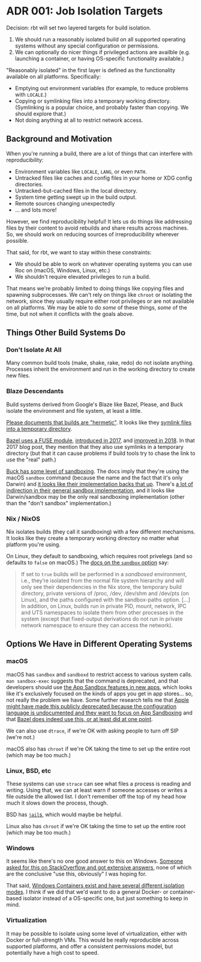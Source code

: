 # ADR 001: Job Isolation Targets

Decision: rbt will set two layered targets for build isolation.

1. We should run a reasonably isolated build on all supported operating systems without any special configuration or permissions.
2. We can optionally do nicer things if privileged actions are availble (e.g. launching a container, or having OS-specific functionality available.)

"Reasonably isolated" in the first layer is defined as the functionality available on all platforms.
Specifically:

 - Emptying out environment variables (for example, to reduce problems with `LOCALE`.)
 - Copying or symlinking files into a temporary working directory.
   (Symlinking is a popular choice, and probably faster than copying.
   We should explore that.)
 - Not doing anything at all to restrict network access.

## Background and Motivation

When you're running a build, there are a lot of things that can interfere with reproducibility:

- Environment variables like `LOCALE`, `LANG`, or even `PATH`.
- Untracked files like caches and config files in your home or XDG config directories.
- Untracked-but-cached files in the local directory.
- System time getting swept up in the build output.
- Remote sources changing unexpectedly
- ... and lots more!

However, we find reproducibility helpful!
It lets us do things like addressing files by their content to avoid rebuilds and share results across machines.
So, we should work on reducing sources of irreproducibility wherever possible.

That said, for rbt, we want to stay within these constraints:

- We should be able to work on whatever operating systems you can use Roc on (macOS, Windows, Linux, etc.)
- We shouldn't require elevated privileges to run a build.

That means we're probably limited to doing things like copying files and spawning subprocesses.
We can't rely on things like `chroot` or isolating the network, since they usually require either root privileges or are not available on all platforms.
We may be able to do *some* of these things, *some* of the time, but not when it conflicts with the goals above.

## Things Other Build Systems Do

### Don't Isolate At All

Many common build tools (make, shake, rake, redo) do not isolate anything.
Processes inherit the environment and run in the working directory to create new files.

### Blaze Descendants

Build systems derived from Google's Blaze like Bazel, Please, and Buck isolate the environment and file system, at least a little.

[Please documents that builds are "hermetic"](https://github.com/thought-machine/please#how-is-it-so-fast).
It looks like they [symlink files into a temporary directory](https://github.com/thought-machine/please/blob/6185d5d4f0179fba68d89c6eac294ab7d862d898/src/core/utils.go#L332-L344).

[Bazel uses a FUSE module](https://docs.bazel.build/versions/main/sandboxing.html), [introduced in 2017](https://blog.bazel.build/2017/08/25/introducing-sandboxfs.html), and [improved in 2018](https://blog.bazel.build/2018/04/13/preliminary-sandboxfs-support.html).
In that 2017 blog post, they mention that they also use symlinks in a temporary directory (but that it can cause problems if build tools try to chase the link to use the "real" path.)

[Buck has some level of sandboxing](https://buck.build/files-and-dirs/buckconfig.html#sandbox).
The docs imply that they're using the macOS `sandbox` command (because the name and the fact that it's only Darwin) and [it looks like their implementation backs that up](https://github.com/facebook/buck/blob/0acbcbbed7274ba654b64d97414b28183649e51a/src/com/facebook/buck/sandbox/darwin/DarwinSandbox.java).
There's [a lot of indirection in their general sandbox implementation](https://github.com/facebook/buck/tree/0acbcbbed7274ba654b64d97414b28183649e51a/src/com/facebook/buck/sandbox), and it looks like Darwin/sandbox may be the only real sandboxing implementation (other than the "don't sandbox" implementation.)

### Nix / NixOS

Nix isolates builds (they call it sandboxing) with a few different mechanisms.
It looks like they create a temporary working directory no matter what platform you're using.

On Linux, they default to sandboxing, which requires root privelegs (and so defaults to `false` on macOS.)
The [docs on the `sandbox` option](https://nixos.org/manual/nix/stable/#conf-sandbox) say:

> If set to `true` builds will be performed in a *sandboxed* environment, i.e., they’re isolated from the normal file system hierarchy and will only see their dependencies in the Nix store, the temporary build directory, private versions of /proc, /dev, /dev/shm and /dev/pts (on Linux), and the paths configured with the sandbox-paths option.
> [...]
> In addition, on Linux, builds run in private PID, mount, network, IPC and UTS namespaces to isolate them from other processes in the system (except that fixed-output derivations do not run in private network namespace to ensure they can access the network).

## Options We Have in Different Operating Systems

### macOS

macOS has `sandbox` and `sandboxd` to restrict access to various system calls.
`man sandbox-exec` suggests that the command is deprecated, and that developers should use [the App Sandbox features in new apps](https://developer.apple.com/library/archive/documentation/Security/Conceptual/AppSandboxDesignGuide/AboutAppSandbox/AboutAppSandbox.html), which looks like it's exclusively focused on the kinds of apps you get in app stores... so, not really the problem we have.
Some further research tells me that [Apple might have made this publicly deprecated because the configuration language is undocumented and they want to focus on App Sandboxing](https://developer.apple.com/forums/thread/661939) and that [Bazel does indeed use this, or at least did at one point](https://jmmv.dev/2019/11/macos-sandbox-exec.html).

We can also use `dtrace`, if we're OK with asking people to turn off SIP (we're not.)

macOS also has `chroot` if we're OK taking the time to set up the entire root (which may be too much.)

### Linux, BSD, etc

These systems can use `strace` can see what files a process is reading and writing.
Using that, we can at least warn if someone accesses or writes a file outside the allowed list.
I don't remember off the top of my head how much it slows down the process, though.

BSD has [`jail`s](https://en.wikipedia.org/wiki/FreeBSD_jail), which would maybe be helpful.

Linux also has `chroot` if we're OK taking the time to set up the entire root (which may be too much.)

### Windows

It seems like there's no one good answer to this on Windows. [Someone asked for this on StackOverflow and got extensive answers](https://stackoverflow.com/questions/135802/put-a-process-in-a-sandbox-where-it-can-do-least-harm), none of which are the conclusive "use this, obviously" I was hoping for.

That said, [Windows Containers exist and have several different isolation modes](https://docs.microsoft.com/en-us/virtualization/windowscontainers/manage-containers/hyperv-container).
I think if we did that we'd want to do a general Docker- or container-based isolator instead of a OS-specific one, but just something to keep in mind.

### Virtualization

It may be possible to isolate using some level of virtualization, either with Docker or full-strength VMs.
This would be really reproducible across supported platforms, and offer a consistent permissions model, but potentially have a high cost to speed.
